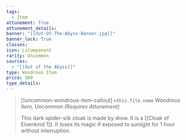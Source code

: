 ```yaml
---
tags:
  - Item
attunement: True
attunement_details: 
banner: "[[Out-Of-The-Abyss-Banner.jpg]]"
banner_lock: True
classes:
icon: LiComponent
rarity: Uncommon
sources:
  - "[[Out of the Abyss]]"
type: Wondrous Item
price: 500
type_details: 
---
```

>[!uncommon-wondrous-item-callout] `=this.file.name`
>*Wondrous Item, Uncommon (Requires Attunement)*
>
>This dark spider-silk cloak is made by drow. It is a [[Cloak of Elvenkind 1]]. It loses its magic if exposed to sunlight for 1 hour without interruption.
>
>
